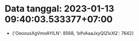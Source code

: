 # Data tanggal: 2023-01-13 09:40:03.533377+07:00

* {'OeoousXgVmoAYILN': 8568, 'blfvAaaJxyQQ1xXQ': 7642}

